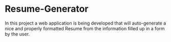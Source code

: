 # Resume-Generator
In this project a web application is being developed that will auto-generate a nice and properly formatted Resume from the information filled up in a form by the user.
